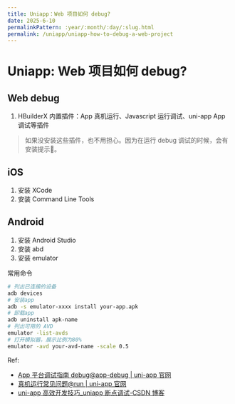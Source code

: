 ```yaml
---
title: Uniapp：Web 项目如何 debug?
date: 2025-6-10
permalinkPattern: :year/:month/:day/:slug.html
permalink: /uniapp/uniapp-how-to-debug-a-web-project
---
```


# Uniapp: Web 项目如何 debug?

## Web debug

1. HBuilderX 内置插件：App 真机运行、Javascript 运行调试、uni-app App 调试等插件

> 如果没安装这些插件，也不用担心。因为在运行 debug 调试的时候，会有安装提示🔔。

## iOS

1. 安装 XCode
2. 安装 Command Line Tools

## Android

1. 安装 Android Studio
2. 安装 abd
3. 安装 emulator

常用命令

```sh
# 列出已连接的设备
adb devices
# 安装app
adb -s emulator-xxxx install your-app.apk
# 卸载app
adb uninstall apk-name
# 列出可用的 AVD
emulator -list-avds
# 打开模拟器，展示比例为80%
emulator -avd your-avd-name -scale 0.5
```

Ref:

- [App 平台调试指南 debug@app-debug | uni-app 官网](https://uniapp.dcloud.net.cn/tutorial/debug/debug-app.html)
- [真机运行常见问题@run | uni-app 官网](https://zh.uniapp.dcloud.io/tutorial/run/run-app-faq.html)
- [uni-app 高效开发技巧_uniapp 断点调试-CSDN 博客](https://blog.csdn.net/m0_58492934/article/details/125326940)
